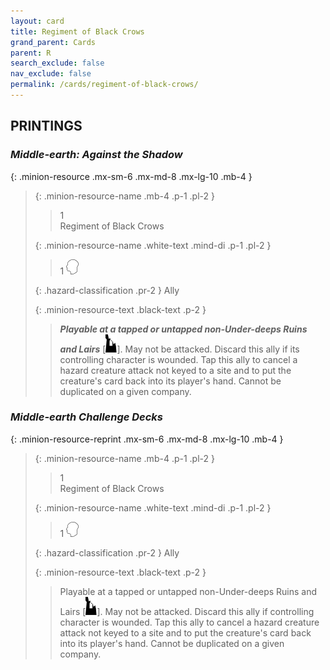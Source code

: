 ```yaml
---
layout: card
title: Regiment of Black Crows
grand_parent: Cards
parent: R
search_exclude: false
nav_exclude: false
permalink: /cards/regiment-of-black-crows/
---
```


## PRINTINGS


### _Middle-earth: Against the Shadow_

{: .minion-resource .mx-sm-6 .mx-md-8 .mx-lg-10 .mb-4 }
> {: .minion-resource-name .mb-4 .p-1 .pl-2 }
> > <div class="hazard-mp">1</div>
> > <div class="card-name">Regiment of Black Crows</div>
>
> {: .minion-resource-name .white-text .mind-di .p-1 .pl-2 }
> > 1 ![](/assets/images/mind.svg)
>
> {: .hazard-classification .pr-2 }
> Ally
>
> {: .minion-resource-text .black-text .p-2 }
> > ***Playable at a tapped or untapped non-Under-deeps Ruins and Lairs*** \[![](/assets/images/ruinlair.svg)]. May not be attacked. Discard this ally if its controlling character is wounded. Tap this ally to cancel a hazard creature attack not keyed to a site and to put the creature's card back into its player's hand. Cannot be duplicated on a given company. 
> 

### _Middle-earth Challenge Decks_

{: .minion-resource-reprint .mx-sm-6 .mx-md-8 .mx-lg-10 .mb-4 }
> {: .minion-resource-name .mb-4 .p-1 .pl-2 }
> > <div class="hazard-mp">1</div>
> > <div class="card-name">Regiment of Black Crows</div>
>
> {: .minion-resource-name .white-text .mind-di .p-1 .pl-2 }
> > 1 ![](/assets/images/mind.svg)
>
> {: .hazard-classification .pr-2 }
> Ally
>
> {: .minion-resource-text .black-text .p-2 }
> > Playable at a tapped or untapped non-Under-deeps Ruins and Lairs \[![](/assets/images/ruinlair.svg)]. May not be attacked. Discard this ally if controlling character is wounded. Tap this ally to cancel a hazard creature attack not keyed to a site and to put the creature's card back into its player's hand. Cannot be duplicated on a given company. 
> 
